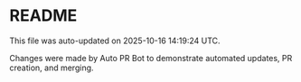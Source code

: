 # README

This file was auto-updated on 2025-10-16 14:19:24 UTC.

Changes were made by Auto PR Bot to demonstrate automated updates, PR creation, and merging.
